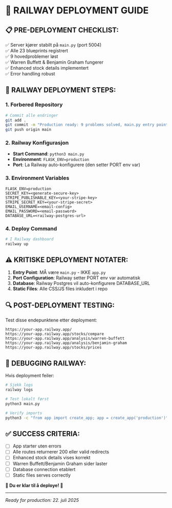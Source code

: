 # 🚂 RAILWAY DEPLOYMENT GUIDE

## 📋 **PRE-DEPLOYMENT CHECKLIST:**

✅ Server kjører stabilt på `main.py` (port 5004)  
✅ Alle 23 blueprints registrert  
✅ 9 hovedproblemer løst  
✅ Warren Buffett & Benjamin Graham fungerer  
✅ Enhanced stock details implementert  
✅ Error handling robust

## 🚀 **RAILWAY DEPLOYMENT STEPS:**

### 1. **Forbered Repository**
```bash
# Commit alle endringer  
git add .
git commit -m "Production ready: 9 problems solved, main.py entry point"
git push origin main
```

### 2. **Railway Konfigurasjon** 
- **Start Command**: `python3 main.py`
- **Environment**: `FLASK_ENV=production`
- **Port**: La Railway auto-konfigurere (den setter PORT env var)

### 3. **Environment Variables**
```
FLASK_ENV=production
SECRET_KEY=<generate-secure-key>
STRIPE_PUBLISHABLE_KEY=<your-stripe-key>
STRIPE_SECRET_KEY=<your-stripe-secret>
EMAIL_USERNAME=<email-config>
EMAIL_PASSWORD=<email-password>
DATABASE_URL=<railway-postgres-url>
```

### 4. **Deploy Command**
```bash
# I Railway dashboard
railway up
```

## ⚠️ **KRITISKE DEPLOYMENT NOTATER:**

1. **Entry Point**: MÅ være `main.py` - IKKE `app.py`
2. **Port Configuration**: Railway setter PORT env var automatisk
3. **Database**: Railway Postgres vil auto-konfigurere DATABASE_URL
4. **Static Files**: Alle CSS/JS files inkludert i repo

## 🔍 **POST-DEPLOYMENT TESTING:**

Test disse endepunktene etter deployment:
```
https://your-app.railway.app/
https://your-app.railway.app/stocks/compare  
https://your-app.railway.app/analysis/warren-buffett
https://your-app.railway.app/analysis/benjamin-graham
https://your-app.railway.app/stocks/prices
```

## 🐛 **DEBUGGING RAILWAY:**

Hvis deployment feiler:
```bash
# Sjekk logs
railway logs

# Test lokalt først  
python3 main.py

# Verify imports
python3 -c "from app import create_app; app = create_app('production')"
```

## ✅ **SUCCESS CRITERIA:**

- [ ] App starter uten errors  
- [ ] Alle routes returnerer 200 eller valid redirects
- [ ] Enhanced stock details vises korrekt
- [ ] Warren Buffett/Benjamin Graham sider laster
- [ ] Database connection etablert
- [ ] Static files serves correctly

**🎯 Du er klar til å deploye! 🎯**

---
*Ready for production: 22. juli 2025*
